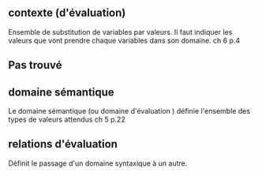 
## contexte (d'évaluation)
Ensemble de substitution de variables par valeurs. Il faut indiquer les valeurs que vont prendre chaque variables dans son domaine.
ch 6 p.4

## Pas trouvé 
## domaine sémantique 
Le domaine sémantique (ou domaine d'évaluation ) définie l'ensemble des types de valeurs attendus
ch 5 p.22

## relations d'évaluation
Définit le passage d'un domaine syntaxique à un autre.
